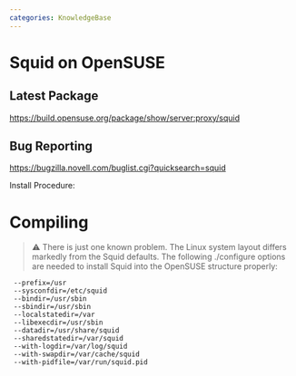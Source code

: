 ```yaml
---
categories: KnowledgeBase
---
```

# Squid on OpenSUSE

## Latest Package

<https://build.opensuse.org/package/show/server:proxy/squid>

## Bug Reporting

<https://bugzilla.novell.com/buglist.cgi?quicksearch=squid>


Install Procedure:

# Compiling

> :warning:
    There is just one known problem. The Linux system layout differs
    markedly from the Squid defaults. The following ./configure options
    are needed to install Squid into the OpenSUSE structure properly:


``` 
 --prefix=/usr
 --sysconfdir=/etc/squid
 --bindir=/usr/sbin
 --sbindir=/usr/sbin
 --localstatedir=/var
 --libexecdir=/usr/sbin
 --datadir=/usr/share/squid
 --sharedstatedir=/var/squid
 --with-logdir=/var/log/squid
 --with-swapdir=/var/cache/squid
 --with-pidfile=/var/run/squid.pid
```
